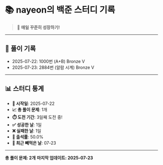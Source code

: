 # 📚 nayeon의 백준 스터디 기록

> 🎯 **매일 꾸준히 성장하기!**

---

## 📅 풀이 기록

- 2025-07-22: 1000번 (A+B) Bronze V
- 2025-07-23: 2884번 (알람 시계) Bronze V

---

## 📊 스터디 통계

- **📅 시작일**: 2025-07-22
- **📈 총 풀이 문제**: 1개
- **⏱️ 도전 기간**: 3일째 도전 중!
- **✅ 성공한 날**: 1일
- **❌ 실패한 날**: 1일
- **🎯 출석률**: 50.0%
- **📝 최근 빼먹은 날**: 07-23

---

**총 풀이 문제: 2개**
**마지막 업데이트: 2025-07-23**
